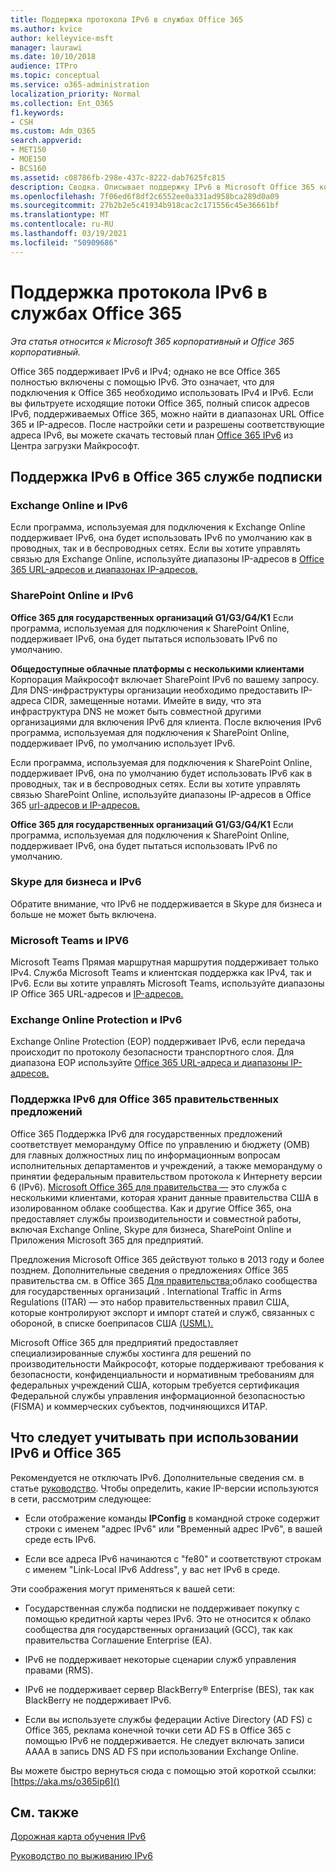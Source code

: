 ```yaml
---
title: Поддержка протокола IPv6 в службах Office 365
ms.author: kvice
author: kelleyvice-msft
manager: laurawi
ms.date: 10/10/2018
audience: ITPro
ms.topic: conceptual
ms.service: o365-administration
localization_priority: Normal
ms.collection: Ent_O365
f1.keywords:
- CSH
ms.custom: Adm_O365
search.appverid:
- MET150
- MOE150
- BCS160
ms.assetid: c08786fb-298e-437c-8222-dab7625fc815
description: Сводка. Описывает поддержку IPv6 в Microsoft Office 365 компонентах и в Office 365 государственных предложениях.
ms.openlocfilehash: 7f06ed6f8df2c6552ee0a331ad958bca289d0a09
ms.sourcegitcommit: 27b2b2e5c41934b918cac2c171556c45e36661bf
ms.translationtype: MT
ms.contentlocale: ru-RU
ms.lasthandoff: 03/19/2021
ms.locfileid: "50909686"
---
```

# <a name="ipv6-support-in-office-365-services"></a>Поддержка протокола IPv6 в службах Office 365

*Эта статья относится к Microsoft 365 корпоративный и Office 365 корпоративный.*

Office 365 поддерживает IPv6 и IPv4; однако не все Office 365 полностью включены с помощью IPv6. Это означает, что для подключения к Office 365 необходимо использовать IPv4 и IPv6. Если вы фильтруете исходящие потоки Office 365, полный список адресов IPv6, поддерживаемых Office 365, можно найти [](urls-and-ip-address-ranges.md)в диапазонах URL Office 365 и IP-адресов. После настройки сети и разрешены соответствующие адреса IPv6, вы можете скачать тестовый план [Office 365 IPv6](https://go.microsoft.com/fwlink/?LinkId=293447) из Центра загрузки Майкрософт.
  
## <a name="ipv6-support-in-office-365-subscription-service"></a>Поддержка IPv6 в Office 365 службе подписки

### <a name="exchange-online-and-ipv6"></a>Exchange Online и IPv6

Если программа, используемая для подключения к Exchange Online поддерживает IPv6, она будет использовать IPv6 по умолчанию как в проводных, так и в беспроводных сетях. Если вы хотите управлять связью для Exchange Online, используйте диапазоны IP-адресов в [Office 365 URL-адресов и диапазонах IP-адресов.](urls-and-ip-address-ranges.md)
  
### <a name="sharepoint-online-and-ipv6"></a>SharePoint Online и IPv6

 **Office 365 для государственных организаций G1/G3/G4/K1** Если программа, используемая для подключения к SharePoint Online, поддерживает IPv6, она будет пытаться использовать IPv6 по умолчанию.
  
 **Общедоступные облачные платформы с несколькими клиентами** Корпорация Майкрософт включает SharePoint IPv6 по вашему запросу. Для DNS-инфраструктуры организации необходимо предоставить IP-адреса CIDR, замещенные нотами. Имейте в виду, что эта инфраструктура DNS не может быть совместной другими организациями для включения IPv6 для клиента. После включения IPv6 программа, используемая для подключения к SharePoint Online, поддерживает IPv6, по умолчанию использует IPv6.
  
Если программа, используемая для подключения к SharePoint Online, поддерживает IPv6, она по умолчанию будет использовать IPv6 как в проводных, так и в беспроводных сетях. Если вы хотите управлять связью SharePoint Online, используйте диапазоны IP-адресов в Office 365 [url-адресов и IP-адресов.](urls-and-ip-address-ranges.md)
  
 **Office 365 для государственных организаций G1/G3/G4/K1** Если программа, используемая для подключения к SharePoint Online, поддерживает IPv6, она будет пытаться использовать IPv6 по умолчанию.
  
### <a name="skype-for-business-and-ipv6"></a>Skype для бизнеса и IPv6

Обратите внимание, что IPv6 не поддерживается в Skype для бизнеса и больше не может быть включена.

### <a name="microsoft-teams-and-ipv6"></a>Microsoft Teams и IPV6

Microsoft Teams Прямая маршрутная маршрутия поддерживает только IPv4. Служба Microsoft Teams и клиентская поддержка как IPv4, так и IPv6. Если вы хотите управлять Microsoft Teams, используйте диапазоны IP Office 365 URL-адресов и [IP-адресов.](urls-and-ip-address-ranges.md)
  
### <a name="exchange-online-protection-and-ipv6"></a>Exchange Online Protection и IPv6

Exchange Online Protection (EOP) поддерживает IPv6, если передача происходит по протоколу безопасности транспортного слоя. Для диапазона EOP используйте [Office 365 URL-адреса и диапазоны IP-адресов.](urls-and-ip-address-ranges.md)
  
### <a name="ipv6-support-for-office-365-government-offerings"></a>Поддержка IPv6 для Office 365 правительственных предложений

Office 365 Поддержка IPv6 для государственных предложений соответствует меморандуму Office по управлению и бюджету (OMB) для главных должностных лиц по информационным вопросам исполнительных департаментов и учреждений, а также меморандуму о принятии федеральным правительством протокола к Интернету версии 6 (IPv6). [Microsoft Office 365 для правительства —](https://go.microsoft.com/fwlink/p/?LinkId=325414) это служба с несколькими клиентами, которая хранит данные правительства США в изолированном облаке сообщества. Как и другие Office 365, она предоставляет службы производительности и совместной работы, включая Exchange Online, Skype для бизнеса, SharePoint Online и Приложения Microsoft 365 для предприятий. 

Предложения Microsoft Office 365 действуют только в 2013 году и более позднем. Дополнительные сведения о предложениях Office 365 правительства см. в Office 365 [Для правительства:](https://go.microsoft.com/fwlink/p/?LinkId=325414)облако сообщества для государственных организаций . International Traffic in Arms Regulations (ITAR) — это набор правительственных правил США, которые контролируют экспорт и импорт статей и служб, связанных с обороной, в списке боеприпасов США [(USML).](https://go.microsoft.com/fwlink/p/?LinkId=325415) 

Microsoft Office 365 для предприятий предоставляет специализированные службы хостинга для решений по производительности Майкрософт, которые поддерживают требования к безопасности, конфиденциальности и нормативным требованиям для федеральных учреждений США, которым требуется сертификация Федеральной службы управления информационной безопасностью (FISMA) и коммерческих субъектов, подчиняющихся ИТАР.
  
## <a name="things-to-consider-when-using-ipv6-and-office-365"></a>Что следует учитывать при использовании IPv6 и Office 365

Рекомендуется не отключать IPv6. Дополнительные сведения см. в статье [руководство](https://support.microsoft.com/help/929852/guidance-for-configuring-ipv6-in-windows-for-advanced-users). Чтобы определить, какие IP-версии используются в сети, рассмотрим следующее:
  
- Если отображение команды **IPConfig** в командной строке содержит строки с именем "адрес IPv6" или "Временный адрес IPv6", в вашей среде есть IPv6.

- Если все адреса IPv6 начинаются с "fe80" и соответствуют строкам с именем "Link-Local IPv6 Address", у вас нет IPv6 в среде.

Эти соображения могут применяться к вашей сети:
  
- Государственная служба подписки не поддерживает покупку с помощью кредитной карты через IPv6. Это не относится к облако сообщества для государственных организаций (GCC), так как правительства Соглашение Enterprise (EA).

- IPv6 не поддерживает некоторые сценарии служб управления правами (RMS).

- IPv6 не поддерживает сервер BlackBerry® Enterprise (BES), так как BlackBerry не поддерживает IPv6.

- Если вы используете службы федерации Active Directory (AD FS) с Office 365, реклама конечной точки сети AD FS в Office 365 с помощью IPv6 не поддерживается. Не следует включать записи AAAA в запись DNS AD FS при использовании Exchange Online. 

Вы можете быстро вернуться сюда с помощью этой короткой ссылки: [https://aka.ms/o365ip6]()
  
## <a name="see-also"></a>См. также

[Дорожная карта обучения IPv6](/previous-versions/windows/it-pro/windows-server-2008-R2-and-2008/gg250710(v%3dws.10))
  
[Руководство по выживанию IPv6](https://social.technet.microsoft.com/wiki/contents/articles/1728.ipv6-survival-guide.aspx)